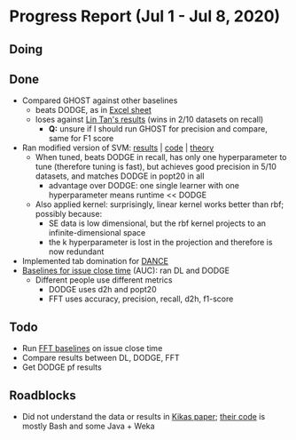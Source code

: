 # Progress Report (Jul 1 - Jul 8, 2020)

## Doing

## Done

* Compared GHOST against other baselines
    * beats DODGE, as in [Excel sheet](https://oitncsu-my.sharepoint.com/:x:/g/personal/ryedida_ncsu_edu/Ed28oa7Y-zVDqogvMIlwmKwB5-XAPSmvdZXx6OQQ5vMBzQ?e=KC9Eyz)
    * loses against [Lin Tan's results](https://www.cs.purdue.edu/homes/lintan/publications/deeplearn-icse16.pdf) (wins in 2/10 datasets on recall)
        * **Q:** unsure if I should run GHOST for precision and compare, same for F1 score
* Ran modified version of SVM: [results](https://docs.google.com/spreadsheets/d/1aqjnF0hrnykLpAYEXMmrN_zAMaFu495f9ObYjwZ7ZcQ/edit?usp=sharing) | [code](https://github.com/yrahul3910/biased-svm/blob/master/Biased%20SVMs%20with%20weighted%20fuzzy%20oversampling.pdf) | [theory](https://github.com/yrahul3910/biased-svm/blob/master/theory.pdf)
    * When tuned, beats DODGE in recall,  has only one hyperparameter to tune (therefore tuning is fast), but achieves good precision in 5/10 datasets, and matches DODGE in popt20 in all
        * advantage over DODGE: one single learner with one hyperparameter means runtime << DODGE
    * Also applied kernel: surprisingly, linear kernel works better than rbf; possibly because:
        * SE data is low dimensional, but the rbf kernel projects to an infinite-dimensional space
        * the k hyperparameter is lost in the projection and therefore is now redundant
* Implemented tab domination for [DANCE](https://github.com/yrahul3910/dance)
* [Baselines for issue close time](https://docs.google.com/spreadsheets/d/1ug-pR1S5Puxq9gun9w5QJBC8OA9I1HrqWdL6r-zoYPU/edit?usp=sharing) (AUC): ran DL and DODGE
    * Different people use different metrics
        * DODGE uses d2h and popt20
        * FFT uses accuracy, precision, recall, d2h, f1-score

## Todo

* Run [FFT baselines](https://github.com/ai-se/FFT_Jack/blob/master/issue_close_time_main.py) on issue close time
* Compare results between DL, DODGE, FFT
* Get DODGE pf results

## Roadblocks

* Did not understand the data or results in [Kikas paper](https://kodu.ut.ee/~dumas/pubs/msr2016IssueLifetime.pdf); [their code](https://github.com/reesjones/issueCloseTime) is mostly Bash and some Java + Weka